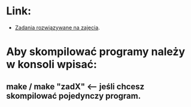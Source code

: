# Link:
* [Zadania rozwiązywane na zajecia]( http://wbzyl.inf.ug.edu.pl/c/petle ).

# Aby skompilować programy należy w konsoli wpisać: 
## make / make "zadX" <-- jeśli chcesz skompilować pojedynczy program.
